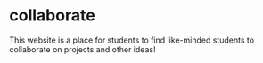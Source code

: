 # collaborate

This website is a place for students to find like-minded students to collaborate on projects and other ideas!
